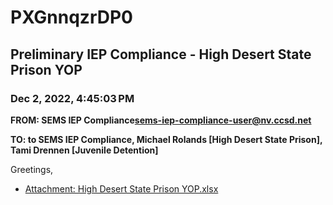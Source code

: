 # PXGnnqzrDP0
## Preliminary IEP Compliance - High Desert State Prison YOP
### Dec 2, 2022, 4:45:03 PM
**FROM: SEMS IEP Compliance<sems-iep-compliance-user@nv.ccsd.net>**

**TO: to SEMS IEP Compliance, Michael Rolands [High Desert State Prison], Tami Drennen [Juvenile Detention]**


Greetings, 





* [Attachment: High Desert State Prison YOP.xlsx](PXGnnqzrDP0-attachment-1.xlsx)
